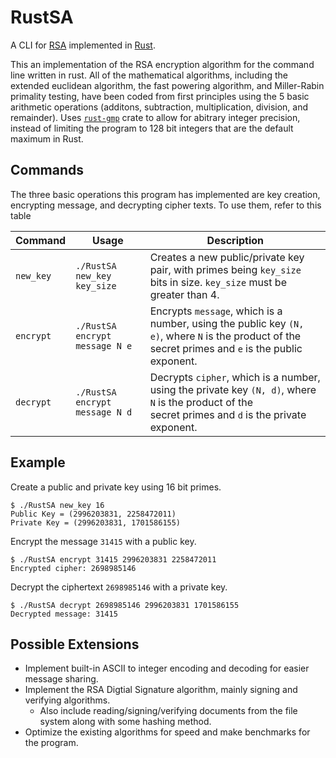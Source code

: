 # RustSA
A CLI for [RSA](https://en.wikipedia.org/wiki/RSA_(cryptosystem)) implemented in [Rust](https://www.rust-lang.org/).

This an implementation of the RSA encryption algorithm for the command line written in rust. All of the mathematical algorithms, including the extended euclidean algorithm, the fast powering algorithm, and Miller-Rabin primality testing, have been coded from first principles using the 5 basic arithmetic operations (additons, subtraction, multiplication, division, and remainder). Uses [`rust-gmp`](https://crates.io/crates/rust-gmp) crate to allow for abitrary integer precision, instead of limiting the program to 128 bit integers that are the default maximum in Rust.

## Commands
The three basic operations this program has implemented are key creation, encrypting message, and decrypting cipher texts. To use them, refer to this table

| Command   | Usage                          | Description                                                                                                                                              |
|-----------|--------------------------------|----------------------------------------------------------------------------------------------------------------------------------------------------------|
| `new_key` | `./RustSA new_key key_size`    | Creates a new public/private key pair, with primes being `key_size` bits in size. `key_size` must be greater than 4.                                     |
| `encrypt` | `./RustSA encrypt message N e` | Encrypts `message`, which is a number, using the public key `(N, e)`, where `N` is the product of the<br>secret primes and `e` is the public exponent.   |
| `decrypt` | `./RustSA encrypt message N d` | Decrypts `cipher`, which is a number, using the private key `(N, d)`, where `N` is the product of the <br>secret primes and `d` is the private exponent. |

## Example

Create a public and private key using 16 bit primes.
```
$ ./RustSA new_key 16
Public Key = (2996203831, 2258472011)
Private Key = (2996203831, 1701586155)
```

Encrypt the message `31415` with a public key.
```
$ ./RustSA encrypt 31415 2996203831 2258472011
Encrypted cipher: 2698985146
```

Decrypt the ciphertext `2698985146` with a private key.
```
$ ./RustSA decrypt 2698985146 2996203831 1701586155
Decrypted message: 31415
```

## Possible Extensions

- Implement built-in ASCII to integer encoding and decoding for easier message sharing.
- Implement the RSA Digtial Signature algorithm, mainly signing and verifying algorithms.
  - Also include reading/signing/verifying documents from the file system along with some hashing method.
- Optimize the existing algorithms for speed and make benchmarks for the program.
